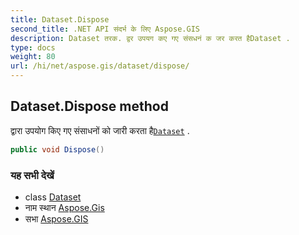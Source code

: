 ```yaml
---
title: Dataset.Dispose
second_title: .NET API संदर्भ के लिए Aspose.GIS
description: Dataset तरक. द्वर उपयग कए गए संसधनं क जर करत हैDataset .
type: docs
weight: 80
url: /hi/net/aspose.gis/dataset/dispose/
---
```

## Dataset.Dispose method

द्वारा उपयोग किए गए संसाधनों को जारी करता है[`Dataset`](../) .

```csharp
public void Dispose()
```

### यह सभी देखें

* class [Dataset](../)
* नाम स्थान [Aspose.Gis](../../dataset/)
* सभा [Aspose.GIS](../../../)


